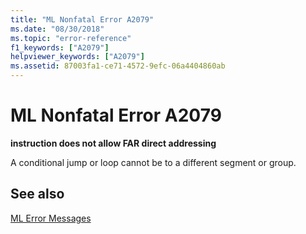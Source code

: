 ```yaml
---
title: "ML Nonfatal Error A2079"
ms.date: "08/30/2018"
ms.topic: "error-reference"
f1_keywords: ["A2079"]
helpviewer_keywords: ["A2079"]
ms.assetid: 87003fa1-ce71-4572-9efc-06a4404860ab
---
```

# ML Nonfatal Error A2079

**instruction does not allow FAR direct addressing**

A conditional jump or loop cannot be to a different segment or group.

## See also

[ML Error Messages](../../assembler/masm/ml-error-messages.md)<br/>